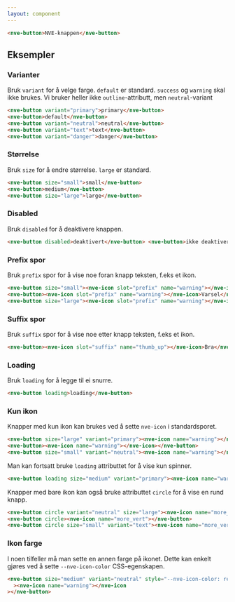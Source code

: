 ```yaml
---
layout: component
---
```


<CodeExamplePreview>

```html
<nve-button>NVE-knappen</nve-button>
```

</CodeExamplePreview>

## Eksempler

### Varianter

Bruk `variant` for å velge farge. `default` er standard.
`success` og `warning` skal ikke brukes. Vi bruker heller ikke `outline`-attributt, men `neutral`-variant

<CodeExamplePreview>

```html
<nve-button variant="primary">primary</nve-button>
<nve-button>default</nve-button>
<nve-button variant="neutral">neutral</nve-button>
<nve-button variant="text">text</nve-button>
<nve-button variant="danger">danger</nve-button>
```

</CodeExamplePreview>

### Størrelse

Bruk `size` for å endre størrelse. `large` er standard.

<CodeExamplePreview>

```html
<nve-button size="small">small</nve-button>
<nve-button>medium</nve-button>
<nve-button size="large">large</nve-button>
```

</CodeExamplePreview>

### Disabled

Bruk `disabled` for å deaktivere knappen.

<CodeExamplePreview>

```html
<nve-button disabled>deaktivert</nve-button> <nve-button>ikke deaktivert</nve-button>
```

</CodeExamplePreview>

### Prefix spor

Bruk `prefix` spor for å vise noe foran knapp teksten, f.eks et ikon.

<CodeExamplePreview>

```html
<nve-button size="small"><nve-icon slot="prefix" name="warning"></nve-icon>Varsel</nve-button>
<nve-button><nve-icon slot="prefix" name="warning"></nve-icon>Varsel</nve-button>
<nve-button size="large"><nve-icon slot="prefix" name="warning"></nve-icon>Varsel</nve-button>
```

</CodeExamplePreview>

### Suffix spor

Bruk `suffix` spor for å vise noe etter knapp teksten, f.eks et ikon.

<CodeExamplePreview>

```html
<nve-button><nve-icon slot="suffix" name="thumb_up"></nve-icon>Bra</nve-button>
```

</CodeExamplePreview>

### Loading

Bruk `loading` for å legge til ei snurre.

<CodeExamplePreview>

```html
<nve-button loading>loading</nve-button>
```

</CodeExamplePreview>

### Kun ikon

Knapper med kun ikon kan brukes ved å sette `nve-icon` i standardsporet.

<CodeExamplePreview>

```html
<nve-button size="large" variant="primary"><nve-icon name="warning"></nve-icon></nve-button>
<nve-button><nve-icon name="warning"></nve-icon></nve-button>
<nve-button size="small" variant="neutral"><nve-icon name="warning"></nve-icon></nve-button>
```

</CodeExamplePreview>

Man kan fortsatt bruke `loading` attributtet for å vise kun spinner.

<CodeExamplePreview>

```html
<nve-button loading size="medium" variant="primary"><nve-icon name="warning"></nve-icon></nve-button>
```

</CodeExamplePreview>

Knapper med bare ikon kan også bruke attributtet `circle` for å vise en rund knapp.

<CodeExamplePreview>

```html
<nve-button circle variant="neutral" size="large"><nve-icon name="more_vert"></nve-button>
<nve-button circle><nve-icon name="more_vert"></nve-button>
<nve-button circle size="small" variant="text"><nve-icon name="more_vert"></nve-icon></nve-button>
```

</CodeExamplePreview>

### Ikon farge

I noen tilfeller må man sette en annen farge på ikonet. Dette kan enkelt gjøres ved å sette `--nve-icon-color` CSS-egenskapen.

<CodeExamplePreview>

```html
<nve-button size="medium" variant="neutral" style="--nve-icon-color: red"
  ><nve-icon name="warning"></nve-icon
></nve-button>
```

</CodeExamplePreview>
